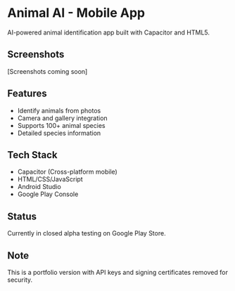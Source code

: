 # Animal AI - Mobile App

AI-powered animal identification app built with Capacitor and HTML5.

## Screenshots
[Screenshots coming soon]

## Features
- Identify animals from photos
- Camera and gallery integration  
- Supports 100+ animal species
- Detailed species information

## Tech Stack
- Capacitor (Cross-platform mobile)
- HTML/CSS/JavaScript
- Android Studio
- Google Play Console

## Status
Currently in closed alpha testing on Google Play Store.

## Note
This is a portfolio version with API keys and signing certificates removed for security.
